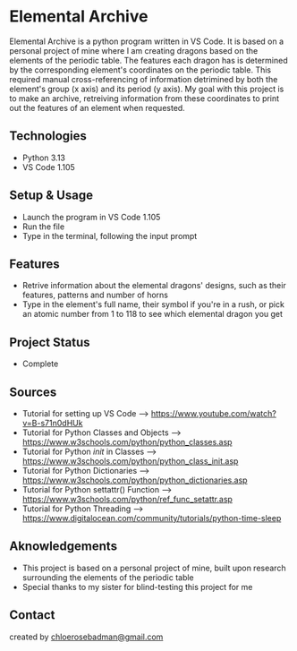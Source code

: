 # Elemental Archive

Elemental Archive is a python program written in VS Code. It is based on a personal project of mine where I am creating dragons based on the elements of the periodic table. The features each dragon has is determined by the corresponding element's coordinates on the periodic table. This required manual cross-referencing of information detrimined by both the element's group (x axis) and its period (y axis). My goal with this project is to make an archive, retreiving information from these coordinates to print out the features of an element when requested.

## Technologies

- Python 3.13
- VS Code 1.105

## Setup & Usage

- Launch the program in VS Code 1.105
- Run the file
- Type in the terminal, following the input prompt

## Features

- Retrive information about the elemental dragons' designs, such as their features, patterns and number of horns
- Type in the element's full name, their symbol if you're in a rush, or pick an atomic number from 1 to 118 to see which elemental dragon you get

## Project Status

- Complete

## Sources

- Tutorial for setting up VS Code --> https://www.youtube.com/watch?v=B-s71n0dHUk
- Tutorial for Python Classes and Objects --> https://www.w3schools.com/python/python_classes.asp
- Tutorial for Python _init_ in Classes --> https://www.w3schools.com/python/python_class_init.asp
- Tutorial for Python Dictionaries --> https://www.w3schools.com/python/python_dictionaries.asp
- Tutorial for Python settattr() Function --> https://www.w3schools.com/python/ref_func_setattr.asp
- Tutorial for Python Threading --> https://www.digitalocean.com/community/tutorials/python-time-sleep

## Aknowledgements
- This project is based on a personal project of mine, built upon research surrounding the elements of the periodic table
- Special thanks to my sister for blind-testing this project for me

## Contact

created by chloerosebadman@gmail.com
